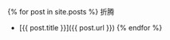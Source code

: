 <link rel="shortcut icon" href="{{ site.baseurl }}/img/favicon.ico">

{% for post in site.posts %}
折腾
- [{{ post.title }}]({{ post.url }})
{% endfor %}